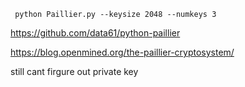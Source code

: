 ```
 python Paillier.py --keysize 2048 --numkeys 3 
```
https://github.com/data61/python-paillier


https://blog.openmined.org/the-paillier-cryptosystem/


still cant firgure out private key
